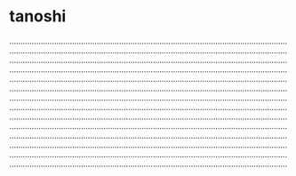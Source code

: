 # tanoshi

........................................................................................................................................................................................................................................................................................................................................................................................................................................................................................................................................................................................................................................................................................................................................................................................................................................................................................................................................................................................................................................................................................................................................................................................................................................................................................................................................................................................................................................................................................................................................................................................................................................................................................................................................................................................................